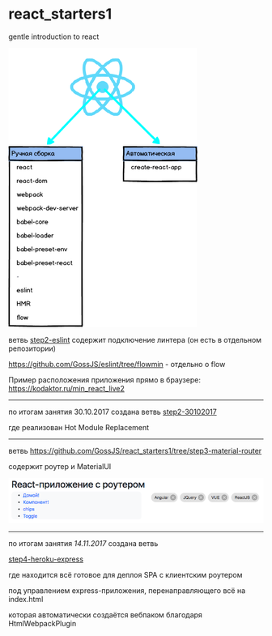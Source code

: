 # react_starters1
gentle introduction to react

![alt scheme](react_starters1_.png "Начало работы")

ветвь [step2-eslint](../../tree/step2-eslint) содержит подключение линтера (он есть в отдельном репозитории)

https://github.com/GossJS/eslint/tree/flowmin - отдельно о flow

Пример расположения приложения прямо в браузере: https://kodaktor.ru/min_react_live2 

---

по итогам занятия 30.10.2017 создана ветвь [step2-30102017](../../tree/step2-30102017)

где реализован Hot Module Replacement

---
ветвь https://github.com/GossJS/react_starters1/tree/step3-material-router

содержит роутер и MaterialUI

![alt scheme](2018-03-12_01-23-00.png "Начало работы")

---
по итогам занятия *14.11.2017* создана ветвь 

[step4-heroku-express](../../tree/step4-heroku-express)


 где находится всё готовое для деплоя SPA с клиентским роутером
 
 под управлением express-приложения, перенаправляющего всё на index.html
 
 которая автоматически создаётся вебпаком благодаря HtmlWebpackPlugin
